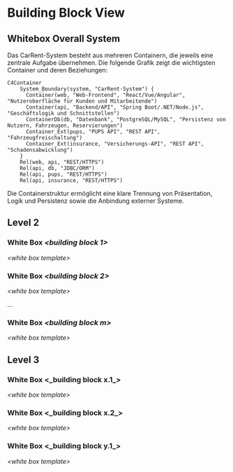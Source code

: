 # Building Block View

## Whitebox Overall System

Das CarRent-System besteht aus mehreren Containern, die jeweils eine zentrale Aufgabe übernehmen. Die folgende Grafik zeigt die wichtigsten Container und deren Beziehungen:

```mermaid
C4Container
    System_Boundary(system, "CarRent-System") {
      Container(web, "Web-Frontend", "React/Vue/Angular", "Nutzeroberfläche für Kunden und Mitarbeitende")
      Container(api, "Backend/API", "Spring Boot/.NET/Node.js", "Geschäftslogik und Schnittstellen")
      ContainerDb(db, "Datenbank", "PostgreSQL/MySQL", "Persistenz von Nutzern, Fahrzeugen, Reservierungen")
      Container_Ext(pups, "PUPS API", "REST API", "Fahrzeugfreischaltung")
      Container_Ext(insurance, "Versicherungs-API", "REST API", "Schadensabwicklung")
    }
    Rel(web, api, "REST/HTTPS")
    Rel(api, db, "JDBC/ORM")
    Rel(api, pups, "REST/HTTPS")
    Rel(api, insurance, "REST/HTTPS")
```

Die Containerstruktur ermöglicht eine klare Trennung von Präsentation, Logik und Persistenz sowie die Anbindung externer Systeme.

## Level 2

### White Box *\<building block 1>*

*\<white box template>*

### White Box *\<building block 2>*

*\<white box template>*

…

### White Box *\<building block m>*

*\<white box template>*

## Level 3

### White Box \<\_building block x.1\_\>

*\<white box template>*

### White Box \<\_building block x.2\_\>

*\<white box template>*

### White Box \<\_building block y.1\_\>

*\<white box template>*
